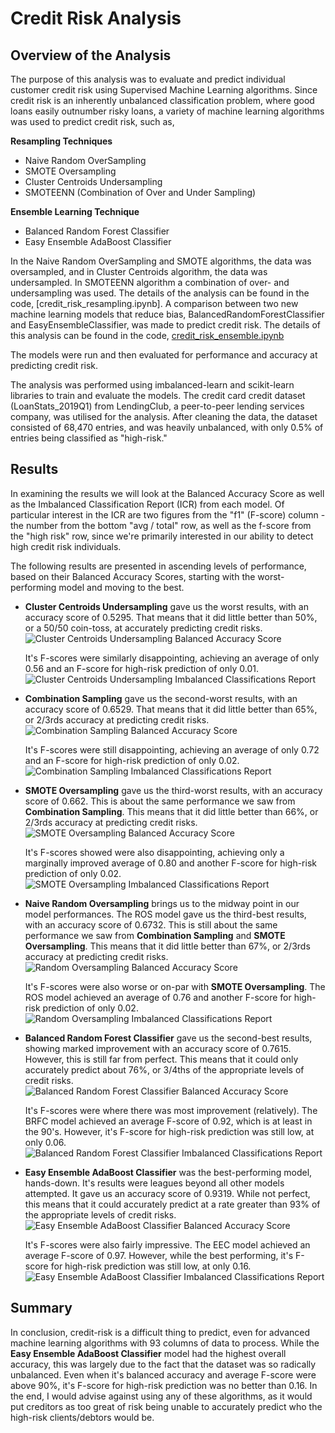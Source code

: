# Credit Risk Analysis

## Overview of the Analysis

The purpose of this analysis was to evaluate and predict individual customer credit risk using Supervised Machine Learning algorithms. Since credit risk is an inherently unbalanced classification problem, where good loans easily outnumber risky loans, a variety of machine learning algorithms was used to predict credit risk, such as,

**Resampling Techniques**
* Naive Random OverSampling
* SMOTE Oversampling 
* Cluster Centroids Undersampling
* SMOTEENN (Combination of Over and Under Sampling)

**Ensemble Learning Technique**
* Balanced Random Forest Classifier
* Easy Ensemble AdaBoost Classifier

In the Naive Random OverSampling and SMOTE algorithms, the data was oversampled, and in Cluster Centroids algorithm, the data was undersampled. In SMOTEENN algorithm a combination of over- and undersampling was used. The details of the analysis can be found in the code, [credit_risk_resampling.ipynb]. A comparison between two new machine learning models that reduce bias, BalancedRandomForestClassifier and EasyEnsembleClassifier, was made to predict credit risk. The details of this analysis can be found in the code, [credit_risk_ensemble.ipynb](https://github.com/dshetty100/Credit_Risk_Analysis/blob/main/credit_risk_ensemble.ipynb)

The models were run and then evaluated for performance and accuracy at predicting credit risk.

The analysis was performed using imbalanced-learn and scikit-learn libraries to train and evaluate the models. The credit card credit dataset (LoanStats_2019Q1) from LendingClub, a peer-to-peer lending services company, was utilised for the analysis. After cleaning the data, the dataset consisted of 68,470 entries, and was heavily unbalanced, with only 0.5% of entries being classified as "high-risk."



## Results
In examining the results we will look at the Balanced Accuracy Score as well as the Imbalanced Classification Report (ICR) from each model. Of particular interest in the ICR are two figures from the "f1" (F-score) column - the number from the bottom "avg / total" row, as well as the f-score from the "high risk" row, since we're primarily interested in our ability to detect high credit risk individuals. 

The following results are presented in ascending levels of performance, based on their Balanced Accuracy Scores, starting with the worst-performing model and moving to the best.

* **Cluster Centroids Undersampling** gave us the worst results, with an accuracy score of 0.5295. That means that it did little better than 50%, or a 50/50 coin-toss, at accurately predicting credit risks.
    ![Cluster Centroids Undersampling Balanced Accuracy Score](images/ccu_bal_acc.png)

    It's F-scores were similarly disappointing, achieving an average of only 0.56 and an F-score for high-risk prediction of only 0.01.
    ![Cluster Centroids Undersampling Imbalanced Classifications Report](images/ccu_imbal_class.png)

* **Combination Sampling** gave us the second-worst results, with an accuracy score of 0.6529. That means that it did little better than 65%, or 2/3rds accuracy at predicting credit risks.
    ![Combination Sampling Balanced Accuracy Score](images/combsamp_bal_acc.png)

    It's F-scores were still disappointing, achieving an average of only 0.72 and an F-score for high-risk prediction of only 0.02.
    ![Combination Sampling Imbalanced Classifications Report](images/combsamp_imbal_class.png)

* **SMOTE Oversampling** gave us the third-worst results, with an accuracy score of 0.662. This is about the same performance we saw from **Combination Sampling**. This means that it did little better than 66%, or 2/3rds accuracy at predicting credit risks.
    ![SMOTE Oversampling Balanced Accuracy Score](images/smote_bal_acc.png)

    It's F-scores showed were also disappointing, achieving only a marginally improved average of 0.80 and another F-score for high-risk prediction of only 0.02.
    ![SMOTE Oversampling Imbalanced Classifications Report](images/smote_imbal_class.png)

* **Naive Random Oversampling** brings us to the midway point in our model performances. The ROS model gave us the third-best results, with an accuracy score of 0.6732. This is still about the same performance we saw from **Combination Sampling** and **SMOTE Oversampling**. This means that it did little better than 67%, or 2/3rds accuracy at predicting credit risks.
    ![Random Oversampling Balanced Accuracy Score](images/ros_bal_acc.png)

    It's F-scores were also worse or on-par with **SMOTE Oversampling**. The ROS model achieved an average of 0.76 and another F-score for high-risk prediction of only 0.02.
    ![Random Oversampling Imbalanced Classifications Report](images/ros_imbal_class.png)

* **Balanced Random Forest Classifier** gave us the second-best results, showing marked improvement with an accuracy score of 0.7615. However, this is still far from perfect. This means that it could only accurately predict about 76%, or 3/4ths of the appropriate levels of credit risks.
    ![Balanced Random Forest Classifier Balanced Accuracy Score](images/brfc_bal_acc.png)

    It's F-scores were where there was most improvement (relatively). The BRFC model achieved an average F-score of 0.92, which is at least in the 90's. However, it's F-score for high-risk prediction was still low, at only 0.06.    
    ![Balanced Random Forest Classifier Imbalanced Classifications Report](images/brfc_imbal_class.png)

* **Easy Ensemble AdaBoost Classifier** was the best-performing model, hands-down. It's results were leagues beyond all other models attempted. It gave us an accuracy score of 0.9319. While not perfect, this means that it could accurately predict at a rate greater than 93% of the appropriate levels of credit risks.
    ![Easy Ensemble AdaBoost Classifier Balanced Accuracy Score](images/eec_bal_acc.png)

    It's F-scores were also fairly impressive. The EEC model achieved an average F-score of 0.97. However, while the best performing, it's F-score for high-risk prediction was still low, at only 0.16.      
    ![Easy Ensemble AdaBoost Classifier Imbalanced Classifications Report](images/eec_imbal_class.png)

## Summary
In conclusion, credit-risk is a difficult thing to predict, even for advanced machine learning algorithms with 93 columns of data to process. While the **Easy Ensemble AdaBoost Classifier** model had the highest overall accuracy, this was largely due to the fact that the dataset was so radically unbalanced. Even when it's balanced accuracy and average F-score were above 90%, it's F-score for high-risk prediction was no better than 0.16. In the end, I would advise against using any of these algorithms, as it would put creditors as too great of risk being unable to accurately predict who the high-risk clients/debtors would be.